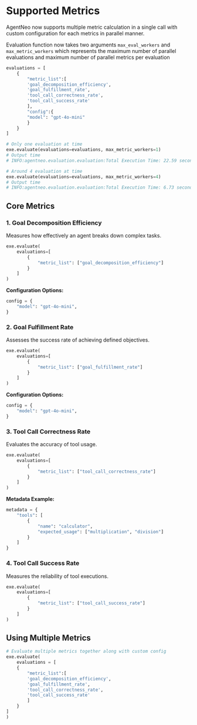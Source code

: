 # Supported Metrics

AgentNeo now supports multiple metric calculation in a single call with custom configuration for each metrics in parallel manner.

Evaluation function now takes two arguments `max_eval_workers` and `max_metric_workers` which represents the maximum number of parallel evaluations and maximum number of parallel metrics per evaluation

```python
evaluations = [
    {
        "metric_list":[
        'goal_decomposition_efficiency',
        'goal_fulfillment_rate',
        'tool_call_correctness_rate',
        'tool_call_success_rate'
        ],
        "config":{
        "model": "gpt-4o-mini"
        }
    }
]

# Only one evaluation at time
exe.evaluate(evaluations=evaluations, max_metric_workers=1)
# Output time
# INFO:agentneo.evaluation.evaluation:Total Execution Time: 22.59 seconds

# Around 4 evaluation at time
exe.evaluate(evaluations=evaluations, max_metric_workers=4)
# Output time
# INFO:agentneo.evaluation.evaluation:Total Execution Time: 6.73 seconds
```

## Core Metrics

### 1. Goal Decomposition Efficiency

Measures how effectively an agent breaks down complex tasks.

```python
exe.evaluate(
    evaluations=[
        {
            "metric_list": ["goal_decomposition_efficiency"]
        }
    ]
)
```

**Configuration Options:**

```python
config = {
    "model": "gpt-4o-mini",
}
```

### 2. Goal Fulfillment Rate

Assesses the success rate of achieving defined objectives.

```python
exe.evaluate(
    evaluations=[
        {
            "metric_list": ["goal_fulfillment_rate"]
        }
    ]
)
```

**Configuration Options:**

```python
config = {
    "model": "gpt-4o-mini",
}
```

### 3. Tool Call Correctness Rate

Evaluates the accuracy of tool usage.

```python
exe.evaluate(
    evaluations=[
        {
            "metric_list": ["tool_call_correctness_rate"]
        }
    ]
)
```

**Metadata Example:**

```python
metadata = {
    "tools": [
        {
            "name": "calculator",
            "expected_usage": ["multiplication", "division"]
        }
    ]
}
```

### 4. Tool Call Success Rate

Measures the reliability of tool executions.

```python
exe.evaluate(
    evaluations=[
        {
            "metric_list": ["tool_call_success_rate"]
        }
    ]
)
```

## Using Multiple Metrics

```python
# Evaluate multiple metrics together along with custom config
exe.evaluate(
    evaluations = [
    {
        "metric_list":[
        'goal_decomposition_efficiency',
        'goal_fulfillment_rate',
        'tool_call_correctness_rate',
        'tool_call_success_rate'
        ]
    }
]
)
```
